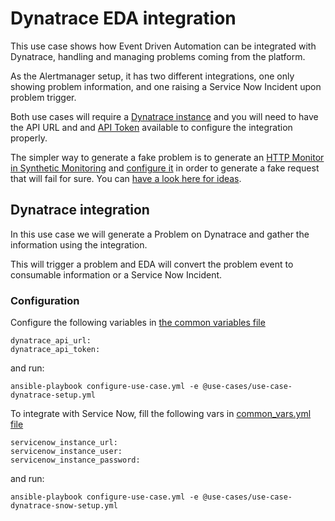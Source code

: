 # Dynatrace EDA integration

This use case shows how Event Driven Automation can be integrated with Dynatrace, handling and managing problems coming from the platform.

As the Alertmanager setup, it has two different integrations, one only showing problem information, and one raising a Service Now Incident upon problem trigger.

Both use cases will require a [Dynatrace instance]() and you will need to have the API URL and and [API Token]() available to configure the integration properly.

The simpler way to generate a fake problem is to generate an [HTTP Monitor in Synthetic Monitoring](https://www.dynatrace.com/support/help/platform-modules/digital-experience/synthetic-monitoring/http-monitors/create-an-http-monitor) and [configure it]() in order to generate a fake request that will fail for sure. You can [have a look here for ideas](https://community.dynatrace.com/t5/Alerting/How-to-generate-a-fake-Problem-immediately/m-p/119896).

## Dynatrace integration

In this use case we will generate a Problem on Dynatrace and gather the information using the integration.

This will trigger a problem and EDA will convert the problem event to consumable information or a Service Now Incident.

### Configuration

Configure the following variables in [the common variables file](../../eda-demo-setup/vars/common_vars.yml)

    dynatrace_api_url:
    dynatrace_api_token:

and run:

    ansible-playbook configure-use-case.yml -e @use-cases/use-case-dynatrace-setup.yml

To integrate with Service Now, fill the following vars in [common_vars.yml file](./vars/common_vars.yml)

    servicenow_instance_url:
    servicenow_instance_user:
    servicenow_instance_password:

and run:

    ansible-playbook configure-use-case.yml -e @use-cases/use-case-dynatrace-snow-setup.yml
